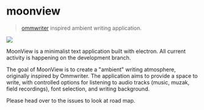 # moonview
>[ommwriter](http://www.ommwriter.com/) inspired ambient writing application.

![](https://cloud.githubusercontent.com/assets/12987958/16901911/9c873950-4c1e-11e6-8060-687ecb794b32.gif)

MoonView is a minimalist text application built with electron. All current activity is happening on the development branch. 

The goal of MoonView is to create a "ambient" writing atmosphere, originally inspired by Ommwriter. The application aims to provide a space to write, with controlled options for listening to audio tracks (music, muzak, field recordings), font selection, and writing background. 

Please head over to the issues to look at road map. 
